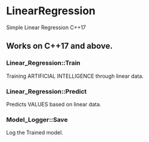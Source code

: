 # LinearRegression
Simple Linear Regression C++17

## Works on C++17 and above. ##

### Linear_Regression::Train ###
Training ARTIFICIAL INTELLIGENCE through linear data.

### Linear_Regression::Predict ###
Predicts VALUES based on linear data.

### Model_Logger::Save ###
Log the Trained model.
